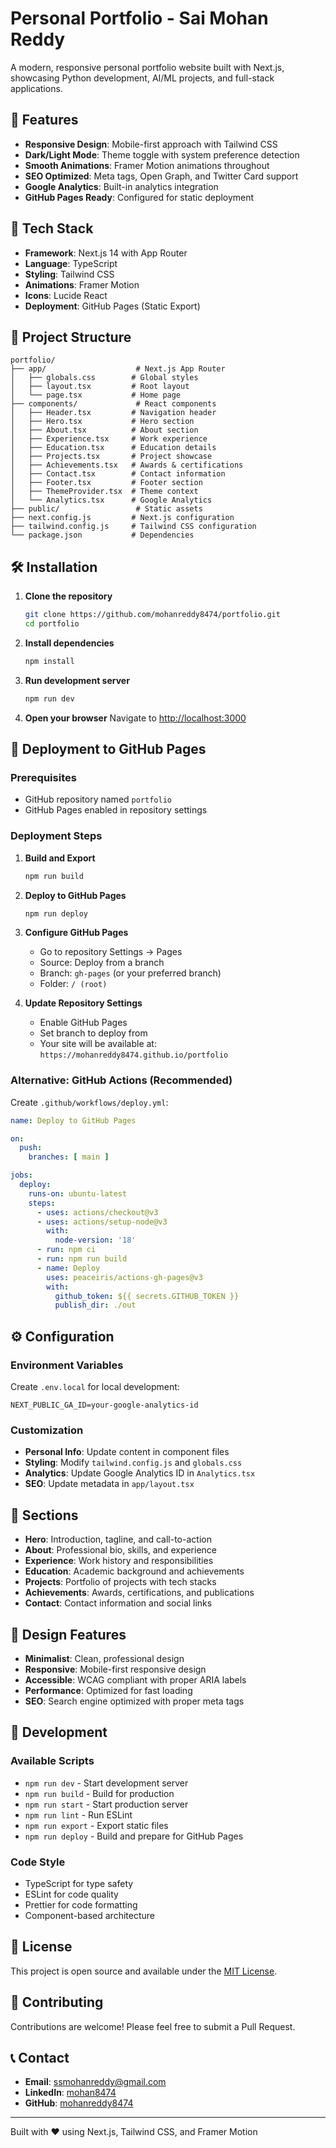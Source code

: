 # Personal Portfolio - Sai Mohan Reddy

A modern, responsive personal portfolio website built with Next.js, showcasing Python development, AI/ML projects, and full-stack applications.

## 🌟 Features

- **Responsive Design**: Mobile-first approach with Tailwind CSS
- **Dark/Light Mode**: Theme toggle with system preference detection
- **Smooth Animations**: Framer Motion animations throughout
- **SEO Optimized**: Meta tags, Open Graph, and Twitter Card support
- **Google Analytics**: Built-in analytics integration
- **GitHub Pages Ready**: Configured for static deployment

## 🚀 Tech Stack

- **Framework**: Next.js 14 with App Router
- **Language**: TypeScript
- **Styling**: Tailwind CSS
- **Animations**: Framer Motion
- **Icons**: Lucide React
- **Deployment**: GitHub Pages (Static Export)

## 📁 Project Structure

```
portfolio/
├── app/                    # Next.js App Router
│   ├── globals.css        # Global styles
│   ├── layout.tsx         # Root layout
│   └── page.tsx           # Home page
├── components/             # React components
│   ├── Header.tsx         # Navigation header
│   ├── Hero.tsx           # Hero section
│   ├── About.tsx          # About section
│   ├── Experience.tsx     # Work experience
│   ├── Education.tsx      # Education details
│   ├── Projects.tsx       # Project showcase
│   ├── Achievements.tsx   # Awards & certifications
│   ├── Contact.tsx        # Contact information
│   ├── Footer.tsx         # Footer section
│   ├── ThemeProvider.tsx  # Theme context
│   └── Analytics.tsx      # Google Analytics
├── public/                 # Static assets
├── next.config.js         # Next.js configuration
├── tailwind.config.js     # Tailwind CSS configuration
└── package.json           # Dependencies
```

## 🛠️ Installation

1. **Clone the repository**
   ```bash
   git clone https://github.com/mohanreddy8474/portfolio.git
   cd portfolio
   ```

2. **Install dependencies**
   ```bash
   npm install
   ```

3. **Run development server**
   ```bash
   npm run dev
   ```

4. **Open your browser**
   Navigate to [http://localhost:3000](http://localhost:3000)

## 🚀 Deployment to GitHub Pages

### Prerequisites
- GitHub repository named `portfolio`
- GitHub Pages enabled in repository settings

### Deployment Steps

1. **Build and Export**
   ```bash
   npm run build
   ```

2. **Deploy to GitHub Pages**
   ```bash
   npm run deploy
   ```

3. **Configure GitHub Pages**
   - Go to repository Settings → Pages
   - Source: Deploy from a branch
   - Branch: `gh-pages` (or your preferred branch)
   - Folder: `/ (root)`

4. **Update Repository Settings**
   - Enable GitHub Pages
   - Set branch to deploy from
   - Your site will be available at: `https://mohanreddy8474.github.io/portfolio`

### Alternative: GitHub Actions (Recommended)

Create `.github/workflows/deploy.yml`:

```yaml
name: Deploy to GitHub Pages

on:
  push:
    branches: [ main ]

jobs:
  deploy:
    runs-on: ubuntu-latest
    steps:
      - uses: actions/checkout@v3
      - uses: actions/setup-node@v3
        with:
          node-version: '18'
      - run: npm ci
      - run: npm run build
      - name: Deploy
        uses: peaceiris/actions-gh-pages@v3
        with:
          github_token: ${{ secrets.GITHUB_TOKEN }}
          publish_dir: ./out
```

## ⚙️ Configuration

### Environment Variables
Create `.env.local` for local development:
```env
NEXT_PUBLIC_GA_ID=your-google-analytics-id
```

### Customization
- **Personal Info**: Update content in component files
- **Styling**: Modify `tailwind.config.js` and `globals.css`
- **Analytics**: Update Google Analytics ID in `Analytics.tsx`
- **SEO**: Update metadata in `app/layout.tsx`

## 📱 Sections

- **Hero**: Introduction, tagline, and call-to-action
- **About**: Professional bio, skills, and experience
- **Experience**: Work history and responsibilities
- **Education**: Academic background and achievements
- **Projects**: Portfolio of projects with tech stacks
- **Achievements**: Awards, certifications, and publications
- **Contact**: Contact information and social links

## 🎨 Design Features

- **Minimalist**: Clean, professional design
- **Responsive**: Mobile-first responsive design
- **Accessible**: WCAG compliant with proper ARIA labels
- **Performance**: Optimized for fast loading
- **SEO**: Search engine optimized with proper meta tags

## 🔧 Development

### Available Scripts
- `npm run dev` - Start development server
- `npm run build` - Build for production
- `npm run start` - Start production server
- `npm run lint` - Run ESLint
- `npm run export` - Export static files
- `npm run deploy` - Build and prepare for GitHub Pages

### Code Style
- TypeScript for type safety
- ESLint for code quality
- Prettier for code formatting
- Component-based architecture

## 📄 License

This project is open source and available under the [MIT License](LICENSE).

## 🤝 Contributing

Contributions are welcome! Please feel free to submit a Pull Request.

## 📞 Contact

- **Email**: ssmohanreddy@gmail.com
- **LinkedIn**: [mohan8474](https://www.linkedin.com/in/mohan8474/)
- **GitHub**: [mohanreddy8474](https://github.com/mohanreddy8474)

---

Built with ❤️ using Next.js, Tailwind CSS, and Framer Motion
